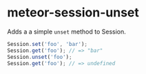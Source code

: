 meteor-session-unset
====================
Adds a a simple `unset` method to Session.

```js
Session.set('foo', 'bar');
Session.get('foo'); // => "bar"
Session.unset('foo');
Session.get('foo'); // => undefined
```
